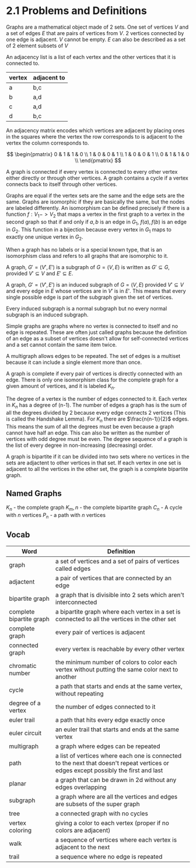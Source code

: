 # 2.1 Problems and Definitions

Graphs are a mathematical object made of 2 sets. One set of vertices $V$ and a
set of edges $E$ that are pairs of vertices from $V$. 2 vertices connected by
one edge is adjacent. $V$ cannot be empty. $E$ can also be described as a set of
2 element subsets of $V$

An adjacency list is a list of each vertex and the other vertices that it is
connected to.

|vertex|adjacent to|
|---|---|
|a|b,c|
|b|a,d|
|c|a,d|
|d|b,c|

An adjacency matrix encodes which vertices are adjacent by placing ones in the
squares where the vertex the row corresponds to is adjacent to the vertex the
column corresponds to.

$$
\begin{pmatrix}
0 & 1 & 1 & 0 \\
1 & 0 & 0 & 1 \\
1 & 0 & 0 & 1 \\
0 & 1 & 1 & 0 \\
\end{pmatrix}
$$

A graph is connected if every vertex is connected to every other vertex either
directly or through other vertices. A graph contains a cycle if a vertex
connects back to itself through other vertices.

Graphs are equal if the vertex sets are the same and the edge sets are the same.
Graphs are isomorphic if they are basically the same, but the nodes are labeled
differently. An isomorphism can be defined precisely if there is a function $f:
V_1 -> V_2$ that maps a vertex in the first graph to a vertex in the second
graph so that if and only if ${a, b}$ is an edge in $G_1$, ${f(a), f(b)}$ is an
edge in $G_2$. This function in a bijection because every vertex in $G_1$ maps
to exactly one unique vertex in $G_2$.

When a graph has no labels or is a special known type, that is an isomorphism
class and refers to all graphs that are isomorphic to it.

A graph, $G' = (V', E')$ is a subgraph of $G = (V, E)$ is written as $G'
\subseteq G$, provided $V' \subseteq V$ and $E' \subseteq E$.

A graph, $G' = (V', E')$ is an induced subgraph of $G = (V, E)$ provided $V'
\subseteq V$ and every edge in $E$ whose vertices are in $V'$ is in $E'$. This
means that every single possible edge is part of the subgraph given the set of
vertices.

Every induced subgraph is a normal subgraph but no every normal subgraph is an
induced subgraph.

Simple graphs are graphs where no vertex is connected to itself and no edge is
repeated. These are often just called graphs because the definition of an edge
as a subset of vertices doesn't allow for self-connected vertices and a set
cannot contain the same item twice.

A multigraph allows edges to be repeated. The set of edges is a multiset because
it can include a single element more than once.

A graph is complete if every pair of vertices is directly connected with an
edge. There is only one isomorphism class for the complete graph for a given
amount of vertices, and it is labeled $K_n$.

The degree of a vertex is the number of edges connected to it. Each vertex in
$K_n$ has a degree of (n-1). The number of edges a graph has is the sum of all
the degrees divided by 2 because every edge connects 2 vertices (This is called
the Handshake Lemma). For $K_n$ there are $\frac{n(n-1)}{2}$ edges. This means
the sum of all the degrees must be even because a graph cannot have half an
edge. This can also be written as the number of vertices with odd degree must be
even. The degree sequence of a graph is the list of every degree in
non-increasing (decreasing) order.

A graph is bipartite if it can be divided into two sets where no vertices in the
sets are adjactent to other vertices in that set. If each vertex in one set is
adjacent to all the vertices in the other set, the graph is a complete bipartite
graph.

## Named Graphs

$K_n$ - the complete graph
$K_m,n$ - the complete bipartite graph
$C_n$ - A cycle with $n$ vertices
$P_n$ - a path with $n$ vertices


## Vocab

|Word|Definition|
|---|---|
|graph|a set of vertices and a set of pairs of vertices called edges|
|adjactent|a pair of vertices that are connected by an edge|
|bipartite graph|a graph that is divisible into 2 sets which aren't interconnected|
|complete bipartite graph| a bipartite graph where each vertex in a set is connected to all the vertices in the other set|
|complete graph|every pair of vertices is adjacent|
|connected graph|every vertex is reachable by every other vertex|
|chromatic number|the minimum number of colors to color each vertex without putting the same color next to another|
|cycle|a path that starts and ends at the same vertex, without repeating|
|degree of a vertex|the number of edges connected to it|
|euler trail|a path that hits every edge exactly once|
|euler circuit|an euler trail that starts and ends at the same vertex|
|multigraph|a graph where edges can be repeated|
|path|a list of vertices where each one is connected to the next that doesn't repeat vertices or edges except possibly the first and last|
|planar|a graph that can be drawn in 2d without any edges overlapping|
|subgraph|a graph where are all the vertices and edges are subsets of the super graph|
|tree|a connected graph with no cycles|
|vertex coloring|giving a color to each vertex (proper if no colors are adjacent)|
|walk|a sequence of vertices where each vertex is adjacent to the next|
|trail|a sequence where no edge is repeated|
